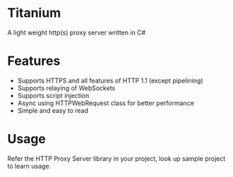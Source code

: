 Titanium
========

A light weight http(s) proxy server written in C#

Features
========

* Supports HTTPS and all features of HTTP 1.1 (except pipelining)
* Supports relaying of WebSockets
* Supports script injection
* Async using HTTPWebRequest class for better performance
* Simple and easy to read

Usage
=====

Refer the HTTP Proxy Server library in your project, look up sample project to learn usage.
